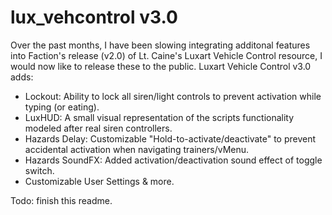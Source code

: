 # lux_vehcontrol v3.0
Over the past months, I have been slowing integrating additonal features into Faction's release (v2.0) of Lt. Caine's Luxart Vehicle Control resource, I would now like to release these to the public. 
Luxart Vehicle Control v3.0 adds:
* Lockout: Ability to lock all siren/light controls to prevent activation while typing (or eating).
* LuxHUD: A small visual representation of the scripts functionality modeled after real siren controllers. 
* Hazards Delay: Customizable "Hold-to-activate/deactivate" to prevent accidental activation when navigating trainers/vMenu.
* Hazards SoundFX: Added activation/deactivation sound effect of toggle switch. 
* Customizable User Settings & more. 


Todo: finish this readme.
